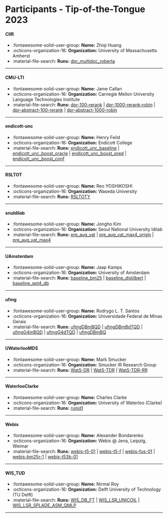 # Participants - Tip-of-the-Tongue 2023 

#### CIIR
 - :fontawesome-solid-user-group: **Name:** Zhiqi Huang
 - :octicons-organization-16: **Organization:** University of Massachusetts Amherst
 - :material-file-search: **Runs:** [dpr_multidoc_roberta](./runs.md#dpr_multidoc_roberta)

---
#### CMU-LTI
 - :fontawesome-solid-user-group: **Name:** Jame Callan
 - :octicons-organization-16: **Organization:** Carnegie Mellon University Language Technologies Institute
 - :material-file-search: **Runs:** [dpr-100-rerank](./runs.md#dpr-100-rerank) | [dpr-1000-rerank-robin](./runs.md#dpr-1000-rerank-robin) | [dpr-abstract-100-rerank](./runs.md#dpr-abstract-100-rerank) | [dpr-abstract-1000-robin](./runs.md#dpr-abstract-1000-robin)

---
#### endicott-unc
 - :fontawesome-solid-user-group: **Name:** Henry Feild
 - :octicons-organization-16: **Organization:** Endicott College
 - :material-file-search: **Runs:** [endicott_unc_baseline](./runs.md#endicott_unc_baseline) | [endicott_unc_boost_oracle](./runs.md#endicott_unc_boost_oracle) | [endicott_unc_boost_pred](./runs.md#endicott_unc_boost_pred) | [endicott_unc_boost_conf](./runs.md#endicott_unc_boost_conf)

---
#### RSLTOT
 - :fontawesome-solid-user-group: **Name:** Reo YOSHIKOSHI
 - :octicons-organization-16: **Organization:** Waseda University
 - :material-file-search: **Runs:** [RSLTOTY](./runs.md#rsltoty)

---
#### snuldilab
 - :fontawesome-solid-user-group: **Name:** Jongho Kim
 - :octicons-organization-16: **Organization:** Seoul National University ldilab
 - :material-file-search: **Runs:** [pre_aug_vat](./runs.md#pre_aug_vat) | [pre_aug_vat_max4_origin](./runs.md#pre_aug_vat_max4_origin) | [pre_aug_vat_max4](./runs.md#pre_aug_vat_max4)

---
#### UAmsterdam
 - :fontawesome-solid-user-group: **Name:** Jaap Kamps
 - :octicons-organization-16: **Organization:** University of Amsterdam
 - :material-file-search: **Runs:** [baseline_bm25](./runs.md#baseline_bm25) | [baseline_distilbert](./runs.md#baseline_distilbert) | [baseline_gpt4_db](./runs.md#baseline_gpt4_db)

---
#### ufmg
 - :fontawesome-solid-user-group: **Name:** Rodrygo L. T. Santos
 - :octicons-organization-16: **Organization:** Universidade Federal de Minas Gerais
 - :material-file-search: **Runs:** [ufmgDBmBQD](./runs.md#ufmgdbmbqd) | [ufmgDBmBdTQD](./runs.md#ufmgdbmbdtqd) | [ufmgG4mBQD](./runs.md#ufmgg4mbqd) | [ufmgG4dTQD](./runs.md#ufmgg4dtqd) | [ufmgDBmBQ](./runs.md#ufmgdbmbq)

---
#### UWaterlooMDS
 - :fontawesome-solid-user-group: **Name:** Mark Smucker
 - :octicons-organization-16: **Organization:** Smucker IR Research Group
 - :material-file-search: **Runs:** [WatS-DR](./runs.md#wats-dr) | [WatS-TDR](./runs.md#wats-tdr) | [WatS-TDR-RR](./runs.md#wats-tdr-rr)

---
#### WaterlooClarke
 - :fontawesome-solid-user-group: **Name:** Charles Clarke
 - :octicons-organization-16: **Organization:** University of Waterloo (Clarke)
 - :material-file-search: **Runs:** [runid1](./runs.md#runid1)

---
#### Webis
 - :fontawesome-solid-user-group: **Name:** Alexander Bondarenko
 - :octicons-organization-16: **Organization:** Webis @ Jena, Leipzig, Weimar
 - :material-file-search: **Runs:** [webis-t5-01](./runs.md#webis-t5-01) | [webis-t5-f](./runs.md#webis-t5-f) | [webis-fus-01](./runs.md#webis-fus-01) | [webis-bm25r-1](./runs.md#webis-bm25r-1) | [webis-t53b-01](./runs.md#webis-t53b-01)

---
#### WIS_TUD
 - :fontawesome-solid-user-group: **Name:** Nirmal Roy
 - :octicons-organization-16: **Organization:** Delft University of Technology (TU Delft) 
 - :material-file-search: **Runs:** [WIS_DB_FT](./runs.md#wis_db_ft) | [WIS_LSR_UNICOIL](./runs.md#wis_lsr_unicoil) | [WIS_LSR_SPLADE_ASM_QMLP](./runs.md#wis_lsr_splade_asm_qmlp)

---

